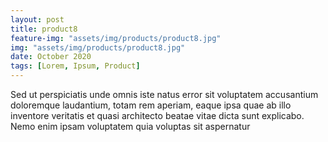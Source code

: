 ```yaml
---
layout: post
title: product8
feature-img: "assets/img/products/product8.jpg"
img: "assets/img/products/product8.jpg"
date: October 2020
tags: [Lorem, Ipsum, Product]
---
```


Sed ut perspiciatis unde omnis iste natus error sit voluptatem accusantium doloremque laudantium, totam rem aperiam, eaque ipsa quae ab illo inventore veritatis et quasi architecto beatae vitae dicta sunt explicabo. Nemo enim ipsam voluptatem <a>quia voluptas sit aspernatur</a> 
